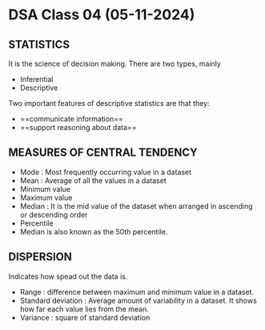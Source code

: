 # DSA Class 04 (05-11-2024)

## STATISTICS

It is the science of decision making. There are two types, mainly
- Inferential
- Descriptive

 Two important features of descriptive statistics are that they:
- ==communicate information==
- ==support reasoning about data==

## MEASURES OF CENTRAL TENDENCY
- Mode : Most frequently occurring value in a dataset
- Mean : Average of all the values in a dataset
- Minimum value
- Maximum value
- Median : It is the mid value of the dataset when arranged in ascending or descending order
- Percentile
 - Median is also known as the 50th percentile.

## DISPERSION
Indicates how spead out the data is. 
- Range : difference between maximum and minimum value in a dataset.
- Standard deviation : Average amount of variability in a dataset. It shows how far each value lies from the mean.
- Variance : square of standard deviation

